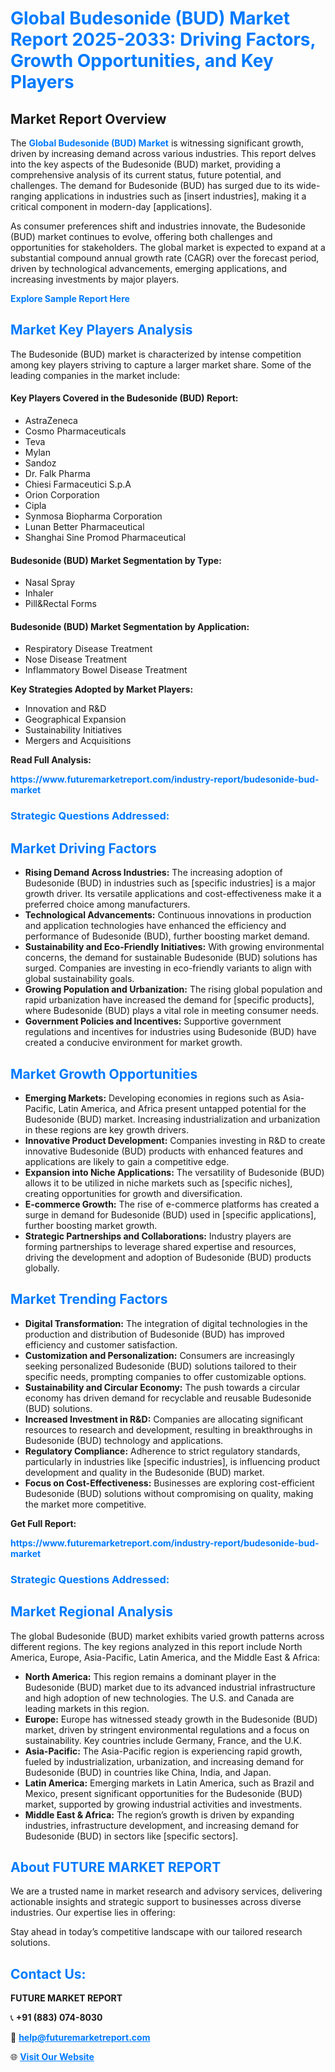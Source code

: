 <h1 style="color: #007BFF;">Global Budesonide (BUD) Market Report 2025-2033: Driving Factors, Growth Opportunities, and Key Players</h1>

<section id="overview">
<h2>Market Report Overview</h2>
<p>The <a href="https://www.futuremarketreport.com/industry-report/budesonide-bud-market" style="color: #007BFF; text-decoration: none;"><strong>Global Budesonide (BUD) Market</strong></a> is witnessing significant growth, driven by increasing demand across various industries. This report delves into the key aspects of the Budesonide (BUD) market, providing a comprehensive analysis of its current status, future potential, and challenges. The demand for Budesonide (BUD) has surged due to its wide-ranging applications in industries such as [insert industries], making it a critical component in modern-day [applications].</p>
<p>As consumer preferences shift and industries innovate, the Budesonide (BUD) market continues to evolve, offering both challenges and opportunities for stakeholders. The global market is expected to expand at a substantial compound annual growth rate (CAGR) over the forecast period, driven by technological advancements, emerging applications, and increasing investments by major players.</p>
</section>

<section id="overview">
<p><a href="https://www.futuremarketreport.com/request-sample/reportId=59465" style="color: #007BFF; text-decoration: none;"><strong>Explore Sample Report Here</strong></a></p>
</section>

<section id="key-players">
<h2 style="color: #007BFF;">Market Key Players Analysis</h2>
<p>The Budesonide (BUD) market is characterized by intense competition among key players striving to capture a larger market share. Some of the leading companies in the market include:</p>
<h4>Key Players Covered in the Budesonide (BUD) Report:</h4>
<ul><li>AstraZeneca</li><li>Cosmo Pharmaceuticals</li><li>Teva</li><li>Mylan</li><li>Sandoz</li><li>Dr. Falk Pharma</li><li>Chiesi Farmaceutici S.p.A</li><li>Orion Corporation</li><li>Cipla</li><li>Synmosa Biopharma Corporation</li><li>Lunan Better Pharmaceutical</li><li>Shanghai Sine Promod Pharmaceutical</li></ul>
<h4>Budesonide (BUD) Market Segmentation by Type:</h4>
<ul><li>Nasal Spray</li><li>Inhaler</li><li>Pill&amp;Rectal Forms</li></ul>

<h4>Budesonide (BUD) Market Segmentation by Application:</h4>
<ul><li>Respiratory Disease Treatment</li><li>Nose Disease Treatment</li><li>Inflammatory Bowel Disease Treatment</li></ul>
<p><strong>Key Strategies Adopted by Market Players:</strong></p>
<ul>
<li>Innovation and R&D</li>
<li>Geographical Expansion</li>
<li>Sustainability Initiatives</li>
<li>Mergers and Acquisitions</li>
</ul>
</section>

<section>
<p><strong>Read Full Analysis: </strong></p><a href="https://www.futuremarketreport.com/industry-report/budesonide-bud-market" style="color: #007BFF; text-decoration: none;"><strong>https://www.futuremarketreport.com/industry-report/budesonide-bud-market</strong></a>
<h3 style="color: #007BFF;">Strategic Questions Addressed:</h3>
</section>

<section id="driving-factors">
<h2 style="color: #007BFF;">Market Driving Factors</h2>
<ul>
<li><strong>Rising Demand Across Industries:</strong> The increasing adoption of Budesonide (BUD) in industries such as [specific industries] is a major growth driver. Its versatile applications and cost-effectiveness make it a preferred choice among manufacturers.</li>
<li><strong>Technological Advancements:</strong> Continuous innovations in production and application technologies have enhanced the efficiency and performance of Budesonide (BUD), further boosting market demand.</li>
<li><strong>Sustainability and Eco-Friendly Initiatives:</strong> With growing environmental concerns, the demand for sustainable Budesonide (BUD) solutions has surged. Companies are investing in eco-friendly variants to align with global sustainability goals.</li>
<li><strong>Growing Population and Urbanization:</strong> The rising global population and rapid urbanization have increased the demand for [specific products], where Budesonide (BUD) plays a vital role in meeting consumer needs.</li>
<li><strong>Government Policies and Incentives:</strong> Supportive government regulations and incentives for industries using Budesonide (BUD) have created a conducive environment for market growth.</li>
</ul>
</section>

<section id="growth-opportunities">
<h2 style="color: #007BFF;">Market Growth Opportunities</h2>
<ul>
<li><strong>Emerging Markets:</strong> Developing economies in regions such as Asia-Pacific, Latin America, and Africa present untapped potential for the Budesonide (BUD) market. Increasing industrialization and urbanization in these regions are key growth drivers.</li>
<li><strong>Innovative Product Development:</strong> Companies investing in R&D to create innovative Budesonide (BUD) products with enhanced features and applications are likely to gain a competitive edge.</li>
<li><strong>Expansion into Niche Applications:</strong> The versatility of Budesonide (BUD) allows it to be utilized in niche markets such as [specific niches], creating opportunities for growth and diversification.</li>
<li><strong>E-commerce Growth:</strong> The rise of e-commerce platforms has created a surge in demand for Budesonide (BUD) used in [specific applications], further boosting market growth.</li>
<li><strong>Strategic Partnerships and Collaborations:</strong> Industry players are forming partnerships to leverage shared expertise and resources, driving the development and adoption of Budesonide (BUD) products globally.</li>
</ul>
</section>

<section id="trending-factors">
<h2 style="color: #007BFF;">Market Trending Factors</h2>
<ul>
<li><strong>Digital Transformation:</strong> The integration of digital technologies in the production and distribution of Budesonide (BUD) has improved efficiency and customer satisfaction.</li>
<li><strong>Customization and Personalization:</strong> Consumers are increasingly seeking personalized Budesonide (BUD) solutions tailored to their specific needs, prompting companies to offer customizable options.</li>
<li><strong>Sustainability and Circular Economy:</strong> The push towards a circular economy has driven demand for recyclable and reusable Budesonide (BUD) solutions.</li>
<li><strong>Increased Investment in R&D:</strong> Companies are allocating significant resources to research and development, resulting in breakthroughs in Budesonide (BUD) technology and applications.</li>
<li><strong>Regulatory Compliance:</strong> Adherence to strict regulatory standards, particularly in industries like [specific industries], is influencing product development and quality in the Budesonide (BUD) market.</li>
<li><strong>Focus on Cost-Effectiveness:</strong> Businesses are exploring cost-efficient Budesonide (BUD) solutions without compromising on quality, making the market more competitive.</li>
</ul>
</section>

<section>
<p><strong>Get Full Report: </strong></p><a href="https://www.futuremarketreport.com/industry-report/budesonide-bud-market" style="color: #007BFF; text-decoration: none;"><strong>https://www.futuremarketreport.com/industry-report/budesonide-bud-market</strong></a>
<h3 style="color: #007BFF;">Strategic Questions Addressed:</h3>
</section>


<section id="regional-analysis">
<h2 style="color: #007BFF;">Market Regional Analysis</h2>
<p>The global Budesonide (BUD) market exhibits varied growth patterns across different regions. The key regions analyzed in this report include North America, Europe, Asia-Pacific, Latin America, and the Middle East & Africa:</p>
<ul>
<li><strong>North America:</strong> This region remains a dominant player in the Budesonide (BUD) market due to its advanced industrial infrastructure and high adoption of new technologies. The U.S. and Canada are leading markets in this region.</li>
<li><strong>Europe:</strong> Europe has witnessed steady growth in the Budesonide (BUD) market, driven by stringent environmental regulations and a focus on sustainability. Key countries include Germany, France, and the U.K.</li>
<li><strong>Asia-Pacific:</strong> The Asia-Pacific region is experiencing rapid growth, fueled by industrialization, urbanization, and increasing demand for Budesonide (BUD) in countries like China, India, and Japan.</li>
<li><strong>Latin America:</strong> Emerging markets in Latin America, such as Brazil and Mexico, present significant opportunities for the Budesonide (BUD) market, supported by growing industrial activities and investments.</li>
<li><strong>Middle East & Africa:</strong> The region’s growth is driven by expanding industries, infrastructure development, and increasing demand for Budesonide (BUD) in sectors like [specific sectors].</li>
</ul>
</section>

<footer>
<h2 style="color: #007BFF;">About FUTURE MARKET REPORT</h2>
<p>We are a trusted name in market research and advisory services, delivering actionable insights and strategic support to businesses across diverse industries. Our expertise lies in offering:</p>

<p>Stay ahead in today’s competitive landscape with our tailored research solutions.</p>

<h2 style="color: #007BFF;">Contact Us:</h2>
<p><strong>FUTURE MARKET REPORT</strong></p>
<p>📞 <strong>+91 (883) 074-8030</strong></p>
<p>📧 <strong><a href="mailto:help@futuremarketreport.com" style="color: #007BFF;">help@futuremarketreport.com</a></strong></p>
<p>🌐 <strong><a href="https://www.futuremarketreport.com/" style="color: #007BFF;">Visit Our Website</a></strong></p>
</footer>